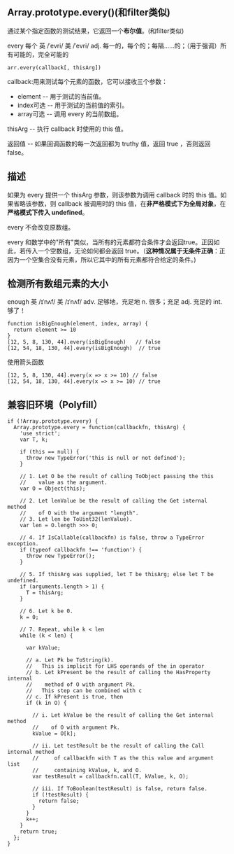 ## Array.prototype.every()(和filter类似)

通过某个指定函数的测试结果，它返回一个**布尔值**。(和filter类似)

every 每个 英 /ˈevri/  美 /ˈevri/ adj. 每一的，每个的；每隔……的；（用于强调）所有可能的，完全可能的

```
arr.every(callback[, thisArg])
```

callback:用来测试每个元素的函数，它可以接收三个参数：
* element -- 用于测试的当前值。
* index可选 -- 用于测试的当前值的索引。
* array可选 -- 调用 every 的当前数组。

thisArg -- 执行 callback 时使用的 this 值。

返回值 -- 如果回调函数的每一次返回都为 truthy 值，返回 true ，否则返回 false。

## 描述

如果为 every 提供一个 thisArg 参数，则该参数为调用 callback 时的 this 值。如果省略该参数，则 callback 被调用时的 this 值，在**非严格模式下为全局对象**，在**严格模式下传入 undefined**。

every 不会改变原数组。


every 和数学中的"所有"类似，当所有的元素都符合条件才会返回true。正因如此，若传入一个空数组，无论如何都会返回 true。（**这种情况属于无条件正确**：正因为一个空集合没有元素，所以它其中的所有元素都符合给定的条件。)

## 检测所有数组元素的大小

enough 英 /ɪˈnʌf/  美 /ɪˈnʌf/  adv. 足够地，充足地 n. 很多；充足 adj. 充足的 int. 够了！

```
function isBigEnough(element, index, array) {
  return element >= 10
}
[12, 5, 8, 130, 44].every(isBigEnough)   // false
[12, 54, 18, 130, 44].every(isBigEnough)  // true
```

使用箭头函数 

```
[12, 5, 8, 130, 44].every(x => x >= 10) // false
[12, 54, 18, 130, 44].every(x => x >= 10) // true
```

## 兼容旧环境（Polyfill）

```
if (!Array.prototype.every) {
  Array.prototype.every = function(callbackfn, thisArg) {
    'use strict';
    var T, k;

    if (this == null) {
      throw new TypeError('this is null or not defined');
    }

    // 1. Let O be the result of calling ToObject passing the this 
    //    value as the argument.
    var O = Object(this);

    // 2. Let lenValue be the result of calling the Get internal method
    //    of O with the argument "length".
    // 3. Let len be ToUint32(lenValue).
    var len = O.length >>> 0;

    // 4. If IsCallable(callbackfn) is false, throw a TypeError exception.
    if (typeof callbackfn !== 'function') {
      throw new TypeError();
    }

    // 5. If thisArg was supplied, let T be thisArg; else let T be undefined.
    if (arguments.length > 1) {
      T = thisArg;
    }

    // 6. Let k be 0.
    k = 0;

    // 7. Repeat, while k < len
    while (k < len) {

      var kValue;

      // a. Let Pk be ToString(k).
      //   This is implicit for LHS operands of the in operator
      // b. Let kPresent be the result of calling the HasProperty internal 
      //    method of O with argument Pk.
      //   This step can be combined with c
      // c. If kPresent is true, then
      if (k in O) {

        // i. Let kValue be the result of calling the Get internal method
        //    of O with argument Pk.
        kValue = O[k];

        // ii. Let testResult be the result of calling the Call internal method
        //     of callbackfn with T as the this value and argument list 
        //     containing kValue, k, and O.
        var testResult = callbackfn.call(T, kValue, k, O);

        // iii. If ToBoolean(testResult) is false, return false.
        if (!testResult) {
          return false;
        }
      }
      k++;
    }
    return true;
  };
}
```